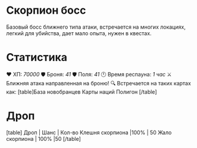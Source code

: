 # Скорпион босс
Базовый босс ближнего типа атаки, встречается на многих локациях, легкий для убийства, дает мало опыта, нужен в квестах.
# Cтатистика
❤ ХП: *70000*
🛡 Броня: *41*
🛡 Поля: *41*
🕛 Время респауна: *1 час*
⚔ Ближняя атака направленная на броню!
🔍 Встречается на таких картах как:
[table]База новобранцев
Карты наций
Полигон
[/table]
# Дроп
[table] Дроп | Шанс | Кол-во
Клешня скорпиона |100% | 50
Жало скорпиона | 100% |50
[/table]